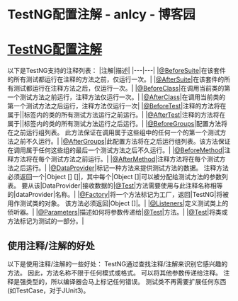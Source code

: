 
# TestNG配置注解 - anlcy - 博客园






# [TestNG配置注解](https://www.cnblogs.com/camilla/p/6839766.html)
以下是TestNG支持的注释列表：
|注解|描述|
|---|---|
|[@BeforeSuite](https://github.com/BeforeSuite)|在该套件的所有测试都运行在注释的方法之前，仅运行一次。|
|[@AfterSuite](https://github.com/AfterSuite)|在该套件的所有测试都运行在注释方法之后，仅运行一次。|
|[@BeforeClass](https://github.com/BeforeClass)|在调用当前类的第一个测试方法之前运行，注释方法仅运行一次。|
|[@AfterClass](https://github.com/AfterClass)|在调用当前类的第一个测试方法之后运行，注释方法仅运行一次|
|[@BeforeTest](https://github.com/BeforeTest)|注释的方法将在属于|<test>|标签内的类的所有测试方法运行之前运行。|
|[@AfterTest](https://github.com/AfterTest)|注释的方法将在属于|<test>|标签内的类的所有测试方法运行之后运行。|
|[@BeforeGroups](https://github.com/BeforeGroups)|配置方法将在之前运行组列表。 此方法保证在调用属于这些组中的任何一个的第一个测试方法之前不久运行。|
|[@AfterGroups](https://github.com/AfterGroups)|此配置方法将在之后运行组列表。该方法保证在调用属于任何这些组的最后一个测试方法之后不久运行。|
|[@BeforeMethod](https://github.com/BeforeMethod)|注释方法将在每个测试方法之前运行。|
|[@AfterMethod](https://github.com/AfterMethod)|注释方法将在每个测试方法之后运行。|
|[@DataProvider](https://github.com/DataProvider)|标记一种方法来提供测试方法的数据。 注释方法必须返回一个|Object [] []|，其中每个|Object []|可以被分配给测试方法的参数列表。 要从该|DataProvider|接收数据的|[@Test](https://github.com/Test)|方法需要使用与此注释名称相等的|dataProvider|名称。|
|[@Factory](https://github.com/Factory)|将一个方法标记为工厂，返回|TestNG|将被用作测试类的对象。 该方法必须返回|Object []|。|
|[@Listeners](https://github.com/Listeners)|定义测试类上的侦听器。|
|[@Parameters](https://github.com/Parameters)|描述如何将参数传递给|[@Test](https://github.com/Test)|方法。|
|[@Test](https://github.com/Test)|将类或方法标记为测试的一部分。|

## 使用注释/注解的好处
以下是使用注释/注解的一些好处：
TestNG通过查找注释/注解来识别它感兴趣的方法。 因此，方法名称不限于任何模式或格式。
可以将其他参数传递给注释。
注释是强类型的，所以编译器会马上标记任何错误。
测试类不再需要扩展任何东西(如TestCase，对于JUnit3)。






